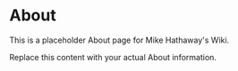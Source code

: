 # About

This is a placeholder About page for Mike Hathaway's Wiki.

Replace this content with your actual About information.
